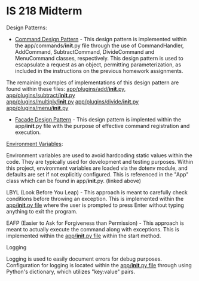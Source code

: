 # IS 218 Midterm

Design Patterns:


- [Command Design Pattern](https://github.com/iodunsi/is218-midterm/blob/master/app/commands/__init__.py) - This design pattern is implemented within the app/commands/__init__.py file through the use of CommandHandler, AddCommand, SubtractCommand, DivideCommand and MenuCommand classes, respectively. This design pattern is used to escapsulate a request as an object, permitting parameterization, as included in the instructions on the previous homework assignments. 

The remaining examples of implementations of this design pattern are found within these files: 
[app/plugins/add/__init__.py](https://github.com/iodunsi/is218-midterm/blob/master/app/plugins/add/__init__.py),  [app/plugins/subtract/__init__.py](https://github.com/iodunsi/is218-midterm/blob/master/app/plugins/subtract/__init__.py)  
[app/plugins/multiply/__init__.py](https://github.com/iodunsi/is218-midterm/blob/master/app/plugins/multiply/__init__.py)
 [app/plugins/divide/__init__.py](https://github.com/iodunsi/is218-midterm/blob/master/app/plugins/divide/__init__.py)   
 [app/plugins/menu/__init__.py](https://github.com/iodunsi/is218-midterm/blob/master/app/plugins/menu/__init__.py)


- [Facade Design Pattern](https://github.com/iodunsi/is218-midterm/blob/master/app/__init__.py) - This design pattern is implented within the app/__init__.py file with the purpose of effective command registration and execution.


[Environment Variables](https://github.com/iodunsi/is218-midterm/blob/master/app/__init__.py):

 Environment variables are used to avoid hardcoding static values within the code. They are typically used for development and testing purposes. Within this project, environment variables are loaded via the dotenv module, and defaults are set if not explicitly configured. This is referenced in the "App" class which can be found in app/__init__.py. (linked above)

LBYL (Look Before You Leap) - This approach is meant to carefully check conditions before throwing an exception. This is implemented within the [app/__init__.py file](https://github.com/iodunsi/is218-midterm/blob/master/app/__init__.py) where the user is prompted to press Enter without typing anything to exit the program.


EAFP (Easier to Ask for Forgiveness than Permission) - This approach is meant to actually execute the command along with exceptions. This is implemented within the [app/__init__.py file](https://github.com/iodunsi/is218-midterm/blob/master/app/__init__.py) within the start method.
 


 Logging

 Logging is used to easily document errors for debug purposes. Configuration for logging is located within the [app/__init__.py file](https://github.com/iodunsi/is218-midterm/blob/master/app/__init__.py) through using Python's dictionary, which utilizes "key:value" pairs.